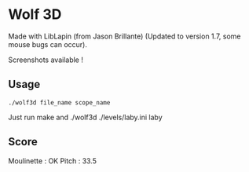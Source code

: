 # Wolf 3D

Made with LibLapin (from Jason Brillante) (Updated to version 1.7, some mouse bugs can occur).

Screenshots available !

## Usage

```
./wolf3d file_name scope_name
```

Just run make and ./wolf3d ./levels/laby.ini laby

## Score

Moulinette : OK
Pitch : 33.5